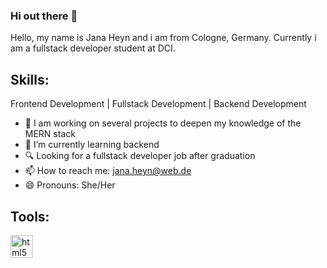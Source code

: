 ### Hi out there 👋 

Hello, my name is Jana Heyn and i am from Cologne, Germany.
Currently i am a fullstack developer student at DCI.

## Skills:
Frontend Development | Fullstack Development | Backend Development

- 🔭 I am working on several projects to deepen my knowledge of the MERN stack
- 🌱 I’m currently learning backend
- 🔍️ Looking for a fullstack developer job after graduation
- 📫 How to reach me: jana.heyn@web.de
- 😄 Pronouns: She/Her

## Tools:
<a href="https://developer.mozilla.org/en-US/docs/Glossary/HTML5" target="_blank" rel="noreferrer"><img src="https://en.wikipedia.org/wiki/HTML5#/media/File:HTML5_logo_and_wordmark.svg" width="36" height="36" alt="html5" /></a>


<!--
**JanaHeyn/JanaHeyn** is a ✨ _special_ ✨ repository because its `README.md` (this file) appears on your GitHub profile.

Here are some ideas to get you started:

- 🔭 I’m currently working on ...
- 🌱 I’m currently learning ...
- 👯 I’m looking to collaborate on ...
- 🤔 I’m looking for help with ...
- 💬 Ask me about ...
- 📫 How to reach me: ...
- 😄 Pronouns: ...
- ⚡ Fun fact: ...
-->
